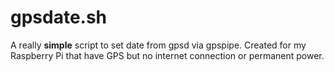 # gpsdate.sh
A really **simple** script to set date from gpsd via gpspipe.
Created for my Raspberry Pi that have GPS but no internet connection
or permanent power.
